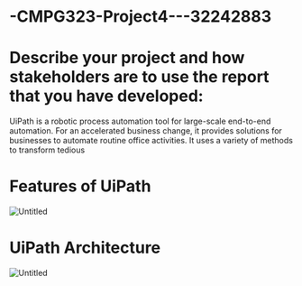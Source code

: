 # -CMPG323-Project4---32242883

<h1>Describe your project and
how stakeholders are to use the
report that you have developed:</h1>

UiPath is a robotic process automation tool for large-scale end-to-end automation. For an accelerated business change, 
it provides solutions for businesses to automate routine office activities. It uses a variety of methods to transform tedious 

<h1>Features of UiPath</h1>

![Untitled](https://user-images.githubusercontent.com/103369152/198310118-131b5817-8b0e-41cd-8600-d1222d4a9e7a.png)


<h1>UiPath Architecture</h1>

![Untitled](https://user-images.githubusercontent.com/103369152/198311021-9765e20b-da36-403a-90c8-7923973b777a.png)
